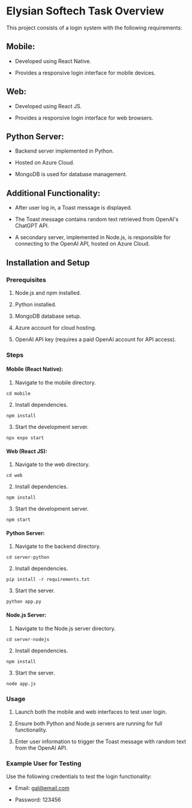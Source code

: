 # Elysian Softech Task Overview

This project consists of a login system with the following requirements:

## Mobile:

* Developed using React Native.

* Provides a responsive login interface for mobile devices.

## Web:

* Developed using React JS.

* Provides a responsive login interface for web browsers.

## Python Server:

* Backend server implemented in Python.

* Hosted on Azure Cloud.

* MongoDB is used for database management.

## Additional Functionality:

* After user log in, a Toast message is displayed.

* The Toast message contains random text retrieved from OpenAI's ChatGPT API.

* A secondary server, implemented in Node.js, is responsible for connecting to the OpenAI API, hosted on Azure Cloud.

## Installation and Setup

### Prerequisites

1. Node.js and npm installed.

3. Python installed.

4. MongoDB database setup.

5. Azure account for cloud hosting.

6. OpenAI API key (requires a paid OpenAI account for API access).

### Steps

#### Mobile (React Native):

1. Navigate to the mobile directory.

```
cd mobile
```

2. Install dependencies.
```
npm install
```

3. Start the development server.
```
npx expo start
```

#### Web (React JS):

1. Navigate to the web directory.
```
cd web
```

2. Install dependencies.
```
npm install
```

3. Start the development server.
```
npm start
```

#### Python Server:

1. Navigate to the backend directory.
```
cd server-python
```

2. Install dependencies.
```
pip install -r requirements.txt
```

3. Start the server.
```
python app.py
```

#### Node.js Server:

1. Navigate to the Node.js server directory.
```
cd server-nodejs
```

2. Install dependencies.
```
npm install
```

3. Start the server.
```
node app.js
```

### Usage

1. Launch both the mobile and web interfaces to test user login.

2. Ensure both Python and Node.js servers are running for full functionality.

3. Enter user information to trigger the Toast message with random text from the OpenAI API.

### Example User for Testing

Use the following credentials to test the login functionality:

* Email: gal@email.com

* Password: 123456
